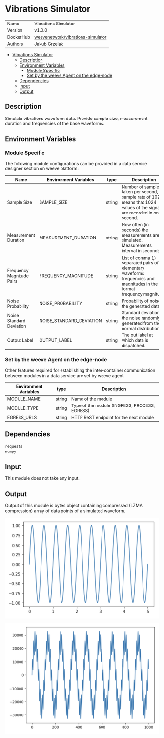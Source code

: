 # Vibrations Simulator

|                |                                       |
| -------------- | ------------------------------------- |
| Name           | Vibrations Simulator                           |
| Version        | v1.0.0                                |
| DockerHub | [weevenetwork/vibrations-simulator](https://hub.docker.com/r/weevenetwork/vibrations-simulator) |
| Authors        | Jakub Grzelak                    |

- [Vibrations Simulator](#vibrations-simulator)
  - [Description](#description)
  - [Environment Variables](#environment-variables)
    - [Module Specific](#module-specific)
    - [Set by the weeve Agent on the edge-node](#set-by-the-weeve-agent-on-the-edge-node)
  - [Dependencies](#dependencies)
  - [Input](#input)
  - [Output](#output)

## Description

Simulate vibrations waveform data. Provide sample size, measurement duration and frequencies of the base waveforms.

## Environment Variables

### Module Specific

The following module configurations can be provided in a data service designer section on weeve platform:

| Name                 | Environment Variables     | type     | Description                                              |
| -------------------- | ------------------------- | -------- | -------------------------------------------------------- |
| Sample Size    | SAMPLE_SIZE         | string   | Number of samples taken per second, sample rate of 1024 means that 1024 values of the signal are recorded in one second.            |
| Measurement Duration    | MEASUREMENT_DURATION         | string  | How often (in seconds) the measurements are simulated. Measurements interval in seconds.            |
| Frequency Magnitude Pairs    | FREQUENCY_MAGNITUDE         | string  | List of comma (,) separated pairs of elementary waveforms frequencies and magnitudes in the format frequency:magnitude.   |
| Noise Probability    | NOISE_PROBABILITY         | string   | Probability of noise in the generated data.            |
| Noise Standard Deviation    | NOISE_STANDARD_DEVIATION         | string   | Standard deviation of the noise randomly generated from the normal distribution.    |
| Output Label   | OUTPUT_LABEL         | string   | The out label at which data is dispatched.   |


### Set by the weeve Agent on the edge-node

Other features required for establishing the inter-container communication between modules in a data service are set by weeve agent.

| Environment Variables | type   | Description                                    |
| --------------------- | ------ | ---------------------------------------------- |
| MODULE_NAME           | string | Name of the module                             |
| MODULE_TYPE           | string | Type of the module (INGRESS, PROCESS, EGRESS)  |
| EGRESS_URLS            | string | HTTP ReST endpoint for the next module         |

## Dependencies

```txt
requests
numpy
```

## Input

This module does not take any input.

## Output

Output of this module is bytes object containing compressed (LZMA compression) array of data points of a simulated waveform.

![Waveform 1](assets-readme/waveform-1.png)

![Waveform 2](assets-readme/waveform-2.png)
